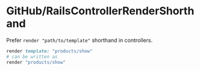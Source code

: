 # GitHub/RailsControllerRenderShorthand

Prefer `render "path/to/template"` shorthand in controllers.

``` ruby
render template: "products/show"
# can be written as
render "products/show"
```
